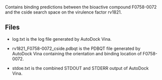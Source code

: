 Contains binding predictions between the bioactive compound F0758-0072 and the cside search space on the virulence factor rv1821.

## Files

- log.txt is the log file generated by AutoDock Vina.

- rv1821_F0758-0072_cside.pdbqt is the PDBQT file generated by AutoDock Vina containing the orientation and binding location of F0758-0072.

- stdoe.txt is the combined STDOUT and STDERR output of AutoDock Vina.

